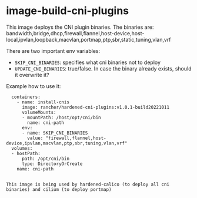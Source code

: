 # image-build-cni-plugins

This image deploys the CNI plugin binaries. The binaries are: bandwidth,bridge,dhcp,firewall,flannel,host-device,host-local,ipvlan,loopback,macvlan,portmap,ptp,sbr,static,tuning,vlan,vrf

There are two important env variables:
* `SKIP_CNI_BINARIES`: specifies what cni binaries not to deploy
* `UPDATE_CNI_BINARIES`: true/false. In case the binary already exists, should it overwrite it?

Example how to use it:

```
  containers:
    - name: install-cnis
      image: rancher/hardened-cni-plugins:v1.0.1-build20221011
      volumeMounts:
      - mountPath: /host/opt/cni/bin
        name: cni-path
      env:
      - name: SKIP_CNI_BINARIES
        value: "firewall,flannel,host-device,ipvlan,macvlan,ptp,sbr,tuning,vlan,vrf"
  volumes:
  - hostPath:
      path: /opt/cni/bin
      type: DirectoryOrCreate
    name: cni-path


This image is being used by hardened-calico (to deploy all cni binaries) and cilium (to deploy portmap)
